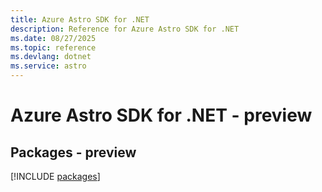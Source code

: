 ```yaml
---
title: Azure Astro SDK for .NET
description: Reference for Azure Astro SDK for .NET
ms.date: 08/27/2025
ms.topic: reference
ms.devlang: dotnet
ms.service: astro
---
```

# Azure Astro SDK for .NET - preview
## Packages - preview
[!INCLUDE [packages](astro-index.md)]